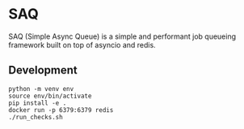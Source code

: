 # SAQ
SAQ (Simple Async Queue) is a simple and performant job queueing framework built on top of asyncio and redis.

## Development
```
python -m venv env
source env/bin/activate
pip install -e .
docker run -p 6379:6379 redis
./run_checks.sh
```
